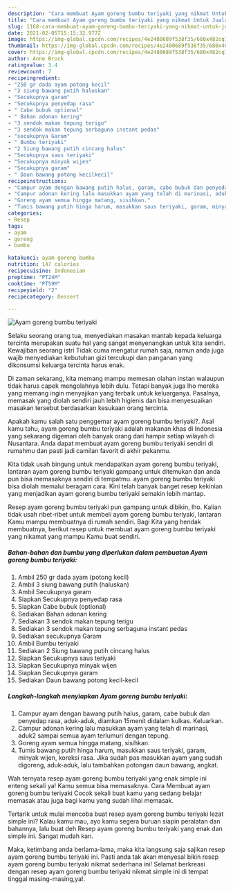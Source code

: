 ```yaml
---
description: "Cara membuat Ayam goreng bumbu teriyaki yang nikmat Untuk Jualan"
title: "Cara membuat Ayam goreng bumbu teriyaki yang nikmat Untuk Jualan"
slug: 1168-cara-membuat-ayam-goreng-bumbu-teriyaki-yang-nikmat-untuk-jualan
date: 2021-02-05T15:15:32.977Z
image: https://img-global.cpcdn.com/recipes/4e2480689f538f35/680x482cq70/ayam-goreng-bumbu-teriyaki-foto-resep-utama.jpg
thumbnail: https://img-global.cpcdn.com/recipes/4e2480689f538f35/680x482cq70/ayam-goreng-bumbu-teriyaki-foto-resep-utama.jpg
cover: https://img-global.cpcdn.com/recipes/4e2480689f538f35/680x482cq70/ayam-goreng-bumbu-teriyaki-foto-resep-utama.jpg
author: Anne Brock
ratingvalue: 3.4
reviewcount: 7
recipeingredient:
- "250 gr dada ayam potong kecil"
- "3 siung bawang putih haluskan"
- "Secukupnya garam"
- "Secukupnya penyedap rasa"
- " Cabe bubuk optional"
- " Bahan adonan kering"
- "3 sendok makan tepung terigu"
- "3 sendok makan tepung serbaguna instant pedas"
- "secukupnya Garam"
- " Bumbu teriyaki"
- "2 Siung bawang putih cincang halus"
- "Secukupnya saus teriyaki"
- "Secukupnya minyak wijen"
- "Secukupnya garam"
- " Daun bawang potong kecilkecil"
recipeinstructions:
- "Campur ayam dengan bawang putih halus, garam, cabe bubuk dan penyedap rasa, aduk-aduk, diamkan 15menit didalam kulkas. Keluarkan."
- "Campur adonan kering lalu masukkan ayam yang telah di marinasi, aduk2 sampai semua ayam terlumuri dengan tepung."
- "Goreng ayam semua hingga matang, sisihkan."
- "Tumis bawang putih hinga harum, masukkan saus teriyaki, garam, minyak wijen, koreksi rasa. Jika sudah pas masukkan ayam yang sudah digoreng, aduk-aduk, lalu tambahkan potongan daun bawang, angkat."
categories:
- Resep
tags:
- ayam
- goreng
- bumbu

katakunci: ayam goreng bumbu 
nutrition: 147 calories
recipecuisine: Indonesian
preptime: "PT24M"
cooktime: "PT59M"
recipeyield: "2"
recipecategory: Dessert

---
```



![Ayam goreng bumbu teriyaki](https://img-global.cpcdn.com/recipes/4e2480689f538f35/680x482cq70/ayam-goreng-bumbu-teriyaki-foto-resep-utama.jpg)

Selaku seorang orang tua, menyediakan masakan mantab kepada keluarga tercinta merupakan suatu hal yang sangat menyenangkan untuk kita sendiri. Kewajiban seorang istri Tidak cuma mengatur rumah saja, namun anda juga wajib menyediakan kebutuhan gizi tercukupi dan panganan yang dikonsumsi keluarga tercinta harus enak.

Di zaman  sekarang, kita memang mampu memesan olahan instan walaupun tidak harus capek mengolahnya lebih dulu. Tetapi banyak juga lho mereka yang memang ingin menyajikan yang terbaik untuk keluarganya. Pasalnya, memasak yang diolah sendiri jauh lebih higienis dan bisa menyesuaikan masakan tersebut berdasarkan kesukaan orang tercinta. 



Apakah kamu salah satu penggemar ayam goreng bumbu teriyaki?. Asal kamu tahu, ayam goreng bumbu teriyaki adalah makanan khas di Indonesia yang sekarang digemari oleh banyak orang dari hampir setiap wilayah di Nusantara. Anda dapat membuat ayam goreng bumbu teriyaki sendiri di rumahmu dan pasti jadi camilan favorit di akhir pekanmu.

Kita tidak usah bingung untuk mendapatkan ayam goreng bumbu teriyaki, lantaran ayam goreng bumbu teriyaki gampang untuk ditemukan dan anda pun bisa memasaknya sendiri di tempatmu. ayam goreng bumbu teriyaki bisa diolah memalui beragam cara. Kini telah banyak banget resep kekinian yang menjadikan ayam goreng bumbu teriyaki semakin lebih mantap.

Resep ayam goreng bumbu teriyaki pun gampang untuk dibikin, lho. Kalian tidak usah ribet-ribet untuk membeli ayam goreng bumbu teriyaki, lantaran Kamu mampu membuatnya di rumah sendiri. Bagi Kita yang hendak membuatnya, berikut resep untuk membuat ayam goreng bumbu teriyaki yang nikamat yang mampu Kamu buat sendiri.

<!--inarticleads1-->

##### Bahan-bahan dan bumbu yang diperlukan dalam pembuatan Ayam goreng bumbu teriyaki:

1. Ambil 250 gr dada ayam (potong kecil)
1. Ambil 3 siung bawang putih (haluskan)
1. Ambil Secukupnya garam
1. Siapkan Secukupnya penyedap rasa
1. Siapkan  Cabe bubuk (optional)
1. Sediakan  Bahan adonan kering
1. Sediakan 3 sendok makan tepung terigu
1. Sediakan 3 sendok makan tepung serbaguna instant pedas
1. Sediakan secukupnya Garam
1. Ambil  Bumbu teriyaki
1. Sediakan 2 Siung bawang putih cincang halus
1. Siapkan Secukupnya saus teriyaki
1. Siapkan Secukupnya minyak wijen
1. Siapkan Secukupnya garam
1. Sediakan  Daun bawang potong kecil-kecil




<!--inarticleads2-->

##### Langkah-langkah menyiapkan Ayam goreng bumbu teriyaki:

1. Campur ayam dengan bawang putih halus, garam, cabe bubuk dan penyedap rasa, aduk-aduk, diamkan 15menit didalam kulkas. Keluarkan.
1. Campur adonan kering lalu masukkan ayam yang telah di marinasi, aduk2 sampai semua ayam terlumuri dengan tepung.
1. Goreng ayam semua hingga matang, sisihkan.
1. Tumis bawang putih hinga harum, masukkan saus teriyaki, garam, minyak wijen, koreksi rasa. Jika sudah pas masukkan ayam yang sudah digoreng, aduk-aduk, lalu tambahkan potongan daun bawang, angkat.




Wah ternyata resep ayam goreng bumbu teriyaki yang enak simple ini enteng sekali ya! Kamu semua bisa memasaknya. Cara Membuat ayam goreng bumbu teriyaki Cocok sekali buat kamu yang sedang belajar memasak atau juga bagi kamu yang sudah lihai memasak.

Tertarik untuk mulai mencoba buat resep ayam goreng bumbu teriyaki lezat simple ini? Kalau kamu mau, ayo kamu segera buruan siapin peralatan dan bahannya, lalu buat deh Resep ayam goreng bumbu teriyaki yang enak dan simple ini. Sangat mudah kan. 

Maka, ketimbang anda berlama-lama, maka kita langsung saja sajikan resep ayam goreng bumbu teriyaki ini. Pasti anda tak akan menyesal bikin resep ayam goreng bumbu teriyaki nikmat sederhana ini! Selamat berkreasi dengan resep ayam goreng bumbu teriyaki nikmat simple ini di tempat tinggal masing-masing,ya!.

